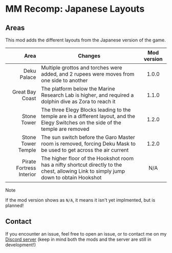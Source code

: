 # MM Recomp: Japanese Layouts

## Areas

This mod adds the different layouts from the Japanese version of the game.

|                     Area | Changes                                                                                                                                | Mod version |
| -----------------------: | -------------------------------------------------------------------------------------------------------------------------------------- | :---------: |
|              Deku Palace | Multiple grottos and torches were added, and 2 rupees were moves from one side to another                                              |    1.0.0    |
|          Great Bay Coast | The platform below the Marine Research Lab is higher, and required a dolphin dive as Zora to reach it                                  |    1.1.0    |
|              Stone Tower | The three Elegy Blocks leading to the temple are in a different layout, and the Elegy Switches on the side of the temple are removed   |    1.2.0    |
|       Stone Tower Temple | The sun switch before the Garo Master room is removed, forcing Deku Mask to be used to get across the air current                      |    1.2.0    |
| Pirate Fortress Interior | The higher floor of the Hookshot room has a nifty shortcut directly to the chest, allowing Link to simply jump down to obtain Hookshot |     N/A     |

> [!NOTE]
> If the mod version shows as `N/A`, it means it isn't yet implmented, but is planned!

## Contact

If you encounter an issue, feel free to open an issue, or to contact me on my [Discord server](https://discord.gg/DEZzYzk7Uw) (keep in mind both the mods and the server are still in development!)
